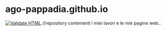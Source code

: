 # ago-pappadia.github.io
[![Validate HTML](https://github.com/ago-pappadia/ago-pappadia.github.io/actions/workflows/html-validate.yml/badge.svg)](https://github.com/ago-pappadia/ago-pappadia.github.io/actions/workflows/html-validate.yml)
//repository contenenti i miei lavori e le mie pagine web..